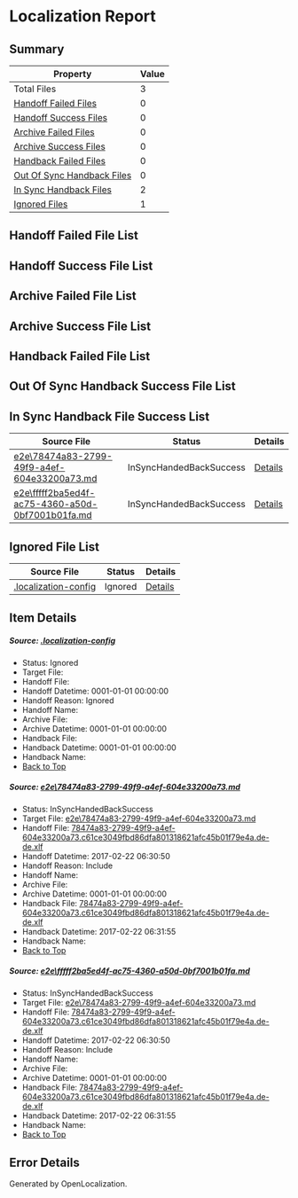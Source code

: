 # <a name='report-top'></a> Localization Report

## Summary
 Property | Value 
 -------- | ----- 
 Total Files | 3
[ Handoff Failed Files ](#handoff-failed-list)| 0
[ Handoff Success Files ](#handoff-success-list)| 0
[ Archive Failed Files ](#archive-failed-list)| 0
[ Archive Success Files ](#archive-success-list)| 0
[ Handback Failed Files ](#handback-failed-list)| 0
[ Out Of Sync Handback Files ](#outofsync-handback-success-list)| 0
[ In Sync Handback Files ](#insync-handback-success-list)| 2
[ Ignored Files ](#ignored-list)| 1

## <a name='handoff-failed-list'></a> Handoff Failed File List

## <a name='handoff-success-list'></a> Handoff Success File List

## <a name='archive-failed-list'></a> Archive Failed File List

## <a name='archive-success-list'></a> Archive Success File List

## <a name='handback-failed-list'></a> Handback Failed File List

## <a name='outofsync-handback-success-list'></a> Out Of Sync Handback Success File List

## <a name='insync-handback-success-list'></a> In Sync Handback File Success List
 Source File | Status | Details 
 ----------- | ------ | ------- 
 [e2e\78474a83-2799-49f9-a4ef-604e33200a73.md](https://github.com/OpenLocalizationTestOrg/ol-test4/blob/7e98b0577efb7e8cb93fedfd7536db7c9eaf26a9/e2e/78474a83-2799-49f9-a4ef-604e33200a73.md) | InSyncHandedBackSuccess | [Details](#8f5412de675d02c29b47c11f322199e7cc5ab4821)
 [e2e\fffff2ba5ed4f-ac75-4360-a50d-0bf7001b01fa.md](https://github.com/OpenLocalizationTestOrg/ol-test4/blob/7e98b0577efb7e8cb93fedfd7536db7c9eaf26a9/e2e/fffff2ba5ed4f-ac75-4360-a50d-0bf7001b01fa.md) | InSyncHandedBackSuccess | [Details](#8f5412de675d02c29b47c11f322199e7cc5ab4822)

## <a name='ignored-list'></a> Ignored File List
 Source File | Status | Details 
 ----------- | ------ | ------- 
 [.localization-config](https://github.com/OpenLocalizationTestOrg/ol-test4/blob/7e98b0577efb7e8cb93fedfd7536db7c9eaf26a9/.localization-config) | Ignored | [Details](#cb0632cf59c1387fc1742bfb9fa3c47f87e2e5c90)

## Item Details
##### <a name='cb0632cf59c1387fc1742bfb9fa3c47f87e2e5c90'></a> Source: [.localization-config](https://github.com/OpenLocalizationTestOrg/ol-test4/blob/7e98b0577efb7e8cb93fedfd7536db7c9eaf26a9/.localization-config)
* Status: Ignored
* Target File: 
* Handoff File: 
* Handoff Datetime: 0001-01-01 00:00:00
* Handoff Reason: Ignored
* Handoff Name: 
* Archive File: 
* Archive Datetime: 0001-01-01 00:00:00
* Handback File: 
* Handback Datetime: 0001-01-01 00:00:00
* Handback Name: 
* [Back to Top](#report-top)

##### <a name='8f5412de675d02c29b47c11f322199e7cc5ab4821'></a> Source: [e2e\78474a83-2799-49f9-a4ef-604e33200a73.md](https://github.com/OpenLocalizationTestOrg/ol-test4/blob/7e98b0577efb7e8cb93fedfd7536db7c9eaf26a9/e2e/78474a83-2799-49f9-a4ef-604e33200a73.md)
* Status: InSyncHandedBackSuccess
* Target File: [e2e\78474a83-2799-49f9-a4ef-604e33200a73.md](https://github.com/OpenLocalizationTestOrg/ol-test4-dede/blob/0db156238d7db5c9fb94a2f8251e4fda78bfe6f0/e2e/78474a83-2799-49f9-a4ef-604e33200a73.md)
* Handoff File: [78474a83-2799-49f9-a4ef-604e33200a73.c61ce3049fbd86dfa801318621afc45b01f79e4a.de-de.xlf](https://github.com/OpenLocalizationTestOrg/ol-test4-handoff/blob/bc5a11919ece8a9bc51d962ff48ada132c5c0694/ol-handoff/OpenLocalizationTestOrg/ol-test4-dede/xinjiang/ht/78474a83-2799-49f9-a4ef-604e33200a73.c61ce3049fbd86dfa801318621afc45b01f79e4a.de-de.xlf)
* Handoff Datetime: 2017-02-22 06:30:50
* Handoff Reason: Include
* Handoff Name: 
* Archive File: 
* Archive Datetime: 0001-01-01 00:00:00
* Handback File: [78474a83-2799-49f9-a4ef-604e33200a73.c61ce3049fbd86dfa801318621afc45b01f79e4a.de-de.xlf](https://github.com/OpenLocalizationTestOrg/ol-test4-handback/blob/5041af6db5cd71c170c3f58d570478545be95de3/ol-handback/OpenLocalizationTestOrg/ol-test4-dede/xinjiang/ht/78474a83-2799-49f9-a4ef-604e33200a73.c61ce3049fbd86dfa801318621afc45b01f79e4a.de-de.xlf)
* Handback Datetime: 2017-02-22 06:31:55
* Handback Name: 
* [Back to Top](#report-top)

##### <a name='8f5412de675d02c29b47c11f322199e7cc5ab4822'></a> Source: [e2e\fffff2ba5ed4f-ac75-4360-a50d-0bf7001b01fa.md](https://github.com/OpenLocalizationTestOrg/ol-test4/blob/7e98b0577efb7e8cb93fedfd7536db7c9eaf26a9/e2e/fffff2ba5ed4f-ac75-4360-a50d-0bf7001b01fa.md)
* Status: InSyncHandedBackSuccess
* Target File: [e2e\78474a83-2799-49f9-a4ef-604e33200a73.md](https://github.com/OpenLocalizationTestOrg/ol-test4-dede/blob/0db156238d7db5c9fb94a2f8251e4fda78bfe6f0/e2e/78474a83-2799-49f9-a4ef-604e33200a73.md)
* Handoff File: [78474a83-2799-49f9-a4ef-604e33200a73.c61ce3049fbd86dfa801318621afc45b01f79e4a.de-de.xlf](https://github.com/OpenLocalizationTestOrg/ol-test4-handoff/blob/bc5a11919ece8a9bc51d962ff48ada132c5c0694/ol-handoff/OpenLocalizationTestOrg/ol-test4-dede/xinjiang/ht/78474a83-2799-49f9-a4ef-604e33200a73.c61ce3049fbd86dfa801318621afc45b01f79e4a.de-de.xlf)
* Handoff Datetime: 2017-02-22 06:30:50
* Handoff Reason: Include
* Handoff Name: 
* Archive File: 
* Archive Datetime: 0001-01-01 00:00:00
* Handback File: [78474a83-2799-49f9-a4ef-604e33200a73.c61ce3049fbd86dfa801318621afc45b01f79e4a.de-de.xlf](https://github.com/OpenLocalizationTestOrg/ol-test4-handback/blob/5041af6db5cd71c170c3f58d570478545be95de3/ol-handback/OpenLocalizationTestOrg/ol-test4-dede/xinjiang/ht/78474a83-2799-49f9-a4ef-604e33200a73.c61ce3049fbd86dfa801318621afc45b01f79e4a.de-de.xlf)
* Handback Datetime: 2017-02-22 06:31:55
* Handback Name: 
* [Back to Top](#report-top)


## Error Details

Generated by OpenLocalization.
